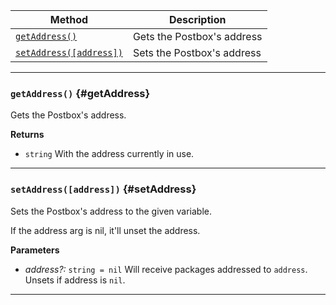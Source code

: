 | Method                                 | Description                                                  |
| -------------------------------------- | ------------------------------------------------------------ |
| [`getAddress()`](#getAddress)            | Gets the Postbox's address |
| [`setAddress([address])`](#setAddress)            | Sets the Postbox's address |

---


### `getAddress()` {#getAddress}

Gets the Postbox's address.

**Returns**

- `string` With the address currently in use. 

---

### `setAddress([address])` {#setAddress}

Sets the Postbox's address to the given variable.

If the address arg is nil, it'll unset the address.

**Parameters**

- _address?:_ `string = nil`  Will receive packages addressed to `address`. Unsets if address is `nil`.


---

